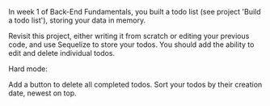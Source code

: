 In week 1 of Back-End Fundamentals, you built a todo list (see project 'Build a todo list'), storing your data in memory.

Revisit this project, either writing it from scratch or editing your previous code, and use Sequelize to store your todos. You should add the ability to edit and delete individual todos.

Hard mode:

Add a button to delete all completed todos.
Sort your todos by their creation date, newest on top.
